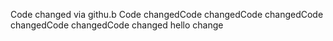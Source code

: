Code changed via githu.b 
Code changedCode changedCode changedCode changedCode changedCode changed
hello change
